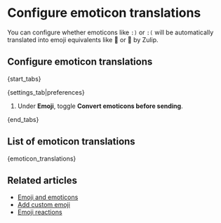 # Configure emoticon translations

You can configure whether emoticons like `:)` or `:(` will be automatically
translated into emoji equivalents like 🙂 or 🙁 by Zulip.

## Configure emoticon translations

{start_tabs}

{settings_tab|preferences}

1. Under **Emoji**, toggle **Convert emoticons before sending**.

{end_tabs}

## List of emoticon translations

{emoticon_translations}

## Related articles

* [Emoji and emoticons](/help/emoji-and-emoticons)
* [Add custom emoji](/help/custom-emoji)
* [Emoji reactions](/help/emoji-reactions)
